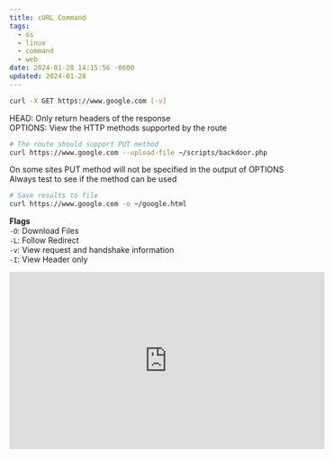 ```yaml
---
title: cURL Command
tags:
  - os
  - linux
  - command
  - web
date: 2024-01-28 14:15:56 -0600
updated: 2024-01-28
---
```


````bash
curl -X GET https://www.google.com [-v]
````

HEAD: Only return headers of the response  
OPTIONS: View the HTTP methods supported by the route

````bash
# The route should support PUT method
curl https://www.google.com --upload-file ~/scripts/backdoor.php
````

On some sites PUT method will not be specified in the output of OPTIONS  
Always test to see if the method can be used

````bash
# Save results to file
curl https://www.google.com -o ~/google.html
````

**Flags**  
`-O`: Download Files  
`-L`: Follow Redirect  
`-v`: View request and handshake information  
`-I`: View Header only

<iframe width="560" height="315" src="https://www.youtube-nocookie.com/embed/Xy7fDxz39FM?si=G_6gzhHkgWe1-kcL" title="YouTube video player" frameborder="0" allow="accelerometer; autoplay; clipboard-write; encrypted-media; gyroscope; picture-in-picture; web-share" allowfullscreen></iframe>
